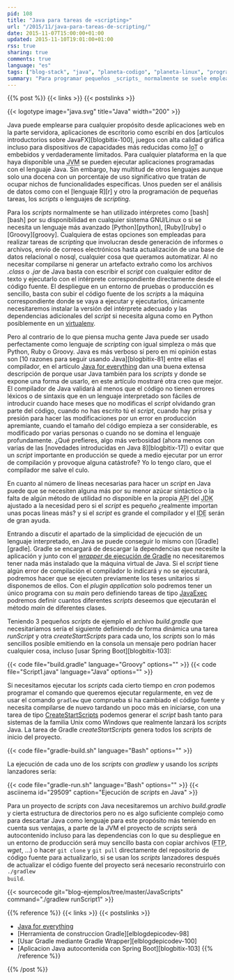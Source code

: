 ```yaml
---
pid: 108
title: "Java para tareas de «scripting»"
url: "/2015/11/java-para-tareas-de-scripting/"
date: 2015-11-07T15:00:00+01:00
updated: 2015-11-10T19:01:00+01:00
rss: true
sharing: true
comments: true
language: "es"
tags: ["blog-stack", "java", "planeta-codigo", "planeta-linux", "programacion"]
summary: "Para programar pequeños _scripts_ normalmente se suele emplear el intérprete de comandos en GNU/Linux bash o si es algo complejo un lenguaje interpretado como Python, Ruby o Groovy. Pero no pienses que Java no puede ser empleado para tareas de _scripting_, en este artículo muestro que problemas presentan los lenguajes interpretados o dinámicos, que ventajas tiene usar Java y finalmente como usarlo con la misma sencillez que un lenguaje interpretado para el nicho funcional de los _scripts_."
---
```


{{% post %}}
{{< links >}}
{{< postslinks >}}

{{< logotype image="java.svg" title="Java" width="200" >}}

Java puede emplearse para cualquier propósito desde aplicaciones web en la parte servidora, aplicaciones de escritorio como escribí en dos [artículos introductorios sobre JavaFX][blogbitix-100], juegos con alta calidad gráfica incluso para dispositivos de capacidades más reducidas como <abbr title="Internet of Things">IoT</abbr> o embebidos y verdaderamente limitados. Para cualquier plataforma en la que haya disponible una <abbr title="Java Virtual Machine">JVM</abbr> se pueden ejecutar aplicaciones programadas con el lenguaje Java. Sin embargo, hay multitud de otros lenguajes aunque solo una docena con un porcentaje de uso significativo que tratan de ocupar nichos de funcionalidades específicas. Unos pueden ser el análisis de datos como con el [lenguaje R][r] y otro la programación de pequeñas tareas, los _scripts_ o lenguajes de _scripting_.

Para los _scripts_ normalmente se han utilizado intérpretes como [bash][bash] por su disponibilidad en cualquier sistema GNU/Linux o si se necesita un lenguaje más avanzado [Python][python], [Ruby][ruby] o [Groovy][groovy]. Cualquiera de estas opciones son empleadas para realizar tareas de _scripting_ que involucran desde generación de informes o archivos, envío de correos electrónicos hasta actualización de una base de datos relacional o nosql, cualquier cosa que queramos automatizar. Al no necesitar compilarse ni generar un artefacto extraño como los archivos _.class_ o _.jar_ de Java basta con escribir el _script_ con cualquier editor de texto y ejecutarlo con el intérprete correspondiente directamente desde el código fuente. El despliegue en un entorno de pruebas o producción es sencillo, basta con subir el código fuente de los _scripts_ a la máquina correspondiente donde se vaya a ejecutar y ejecutarlos, únicamente necesitaremos instalar la versión del intérprete adecuado y las dependencias adicionales del _script_ si necesita alguna como en Python posiblemente en un [virtualenv](https://virtualenv.readthedocs.io/en/latest/).

Pero al contrario de lo que piensa mucha gente Java puede ser usado perfectamente como lenguaje de _scripting_ con igual simpleza o más que Python, Ruby o Groovy. Java es más verboso sí pero en mi opinión estas son [10 razones para seguir usando Java][blogbitix-81] entre ellas el compilador, en el artículo [Java for everything](https://www.teamten.com/lawrence/writings/java-for-everything.html) dan una buena extensa descripción de porque usar Java también para los _scripts_ y donde se expone una forma de usarlo, en este artículo mostraré otra creo que mejor. El compilador de Java validará al menos que el código no tienen errores léxicos o de sintaxis que en un lenguaje interpretado son fáciles de introducir cuando hace meses que no modificas el _script_ olvidando gran parte del código, cuando no has escrito tú el _script_, cuando hay prisa y presión para hacer las modificaciones por un error en producción apremiante, cuando el tamaño del código empieza a ser considerable, es modificado por varias personas o cuando no se domina el lenguaje profundamente. ¿Qué prefieres, algo más verbosidad (ahora menos con varias de las [novedades introducidas en Java 8][blogbitix-17]) o evitar que un _script_ importante en producción se quede a medio ejecutar por un error de compilación y provoque alguna catástrofe? Yo lo tengo claro, que el compilador me salve el culo.

En cuanto al número de líneas necesarias para hacer un _script_ en Java puede que se necesiten alguna más por su menor azúcar sintáctico o la falta de algún método de utilidad no disponible en la propia <abbr title="Application Programming Interface">API</abbr> del <abbr title="Java Development Kit">JDK</abbr> ajustado a la necesidad pero si el _script_ es pequeño ¿realmente importan unas pocas lineas más? y si el _script_ es grande el compilador y el <abbr title="Integrated Development Environment">IDE</abbr> serán de gran ayuda.

Entrando a discutir el apartado de la simplicidad de ejecución de un lenguaje interpretado, en Java se puede conseguir lo mismo con [Gradle][gradle]. Gradle se encargará de descargar la dependencias que necesite la aplicación y junto con el [_wrapper_ de ejecución de Gradle](https://docs.gradle.org/current/userguide/gradle_wrapper.html) no necesitaremos tener nada más instalado que la máquina virtual de Java. Si el _script_ tiene algún error de compilación el compilador lo indicará y no se ejecutará, podremos hacer que se ejecuten previamente los teses unitarios si disponemos de ellos. Con el _plugin_ _application_ solo podremos tener un único programa con su _main_ pero definiendo tareas de tipo [JavaExec](https://docs.gradle.org/current/dsl/org.gradle.api.tasks.JavaExec.html) podremos definir cuantos diferentes _scripts_ deseemos que ejecutarán el método _main_ de diferentes clases.

Teniendo 3 pequeños _scripts_ de ejemplo el archivo _build.gradle_ que necesitaríamos sería el siguiente definiendo de forma dinámica una tarea _runScript_ y otra _createStartScripts_ para cada uno, los _scripts_ son lo más sencillos posible emitiendo en la consola un mensaje pero podrían hacer cualquier cosa, incluso [usar Spring Boot][blogbitix-103]:

{{< code file="build.gradle" language="Groovy" options="" >}}
{{< code file="Script1.java" language="Java" options="" >}}

Si necesitamos ejecutar los _scripts_ cada cierto tiempo en _cron_ podemos programar el comando que queremos ejecutar regularmente, en vez de usar el comando <code>gradlew</code> que comprueba si ha cambiado el código fuente y necesita compilarse de nuevo tardando un poco más en iniciarse, con una tarea de tipo [CreateStartScripts](https://docs.gradle.org/current/dsl/org.gradle.jvm.application.tasks.CreateStartScripts.html) podemos generar el _script_ bash tanto para sistemas de la familia Unix como Windows que realmente lanzará los _scripts_ Java. La tarea de Gradle _createStartScripts_ genera todos los _scripts_ de inicio del proyecto.

{{< code file="gradle-build.sh" language="Bash" options="" >}}

La ejecución de cada uno de los _scripts_ con _gradlew_ y usando los _scripts_ lanzadores sería:

{{< code file="gradle-run.sh" language="Bash" options="" >}}
{{< asciinema id="29509" caption="Ejecución de <i>scripts</i> en Java" >}}

Para un proyecto de _scripts_ con Java necesitaremos un archivo _build.gradle_ y cierta estructura de directorios pero no es algo suficiente complejo como para descartar Java como lenguaje para este propósito más teniendo en cuenta sus ventajas, a parte de la JVM el proyecto de _scripts_ será autocontenido incluso para las dependencias con lo que su despliegue en un entorno de producción será muy sencillo basta con copiar archivos (<abbr title="File Transfer Protocol">FTP</abbr>, _wget_, ...) o hacer <code>git clone</code> y <code>git pull</code> directamente del repositorio de código fuente para actualizarlo, si se usan los _scripts_ lanzadores después de actualizar el código fuente del proyecto será necesario reconstruirlo con <code>./gradlew build</code>.

{{< sourcecode git="blog-ejemplos/tree/master/JavaScripts" command="./gradlew runScript1" >}}

{{% reference %}}
{{< links >}}
{{< postslinks >}}
* [Java for everything](http://www.teamten.com/lawrence/writings/java-for-everything.html)
* [Herramienta de construccion Gradle][elblogdepicodev-98]
* [Usar Gradle mediante Gradle Wrapper][elblogdepicodev-100]
* [Aplicacion Java autocontenida con Spring Boot][blogbitix-103]
{{% /reference %}}

{{% /post %}}
